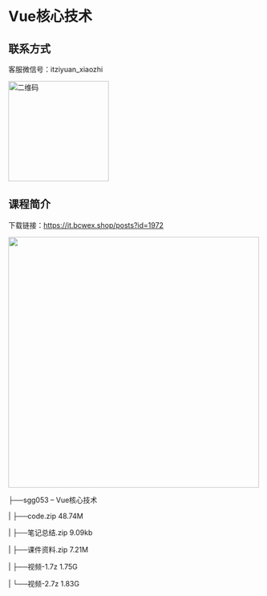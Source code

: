 # Vue核心技术

## 联系方式

客服微信号：itziyuan_xiaozhi

<img src="https://ziyuanyun.oss-cn-guangzhou.aliyuncs.com/common/20240614073449/666b82192834a.jpg" width="200" height="200" alt="二维码">

## 课程简介

下载链接：https://it.bcwex.shop/posts?id=1972

<img src="https://ziyuanyun.oss-cn-guangzhou.aliyuncs.com/yun/20240515183617/664490216ddee.jpg" width="500" alt="">

  ├──sgg053 &#8211; Vue核心技术

 | ├──code.zip 48.74M

 | ├──笔记总结.zip 9.09kb

 | ├──课件资料.zip 7.21M

 | ├──视频-1.7z 1.75G

 | └──视频-2.7z 1.83G

  
